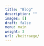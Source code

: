 ```yaml
---
title: "Blog"
description: ""
images: []
draft: false
menu: main
weight: 3
url: /beitraege/
---
```

